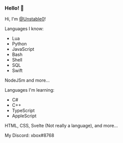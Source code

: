 ### Hello! 👋

Hi, I'm [@Unstable0](https://github.com/Unstable0)!

Languages I know:
- Lua
- Python
- JavaScript
- Bash
- Shell
- SQL
- Swift

NodeJSm and more...

Languages I'm learning:
- C#
- C++
- TypeScript
- AppleScript

HTML, CSS, Svelte (Not really a language), and more...

My Discord: xbox#8768
